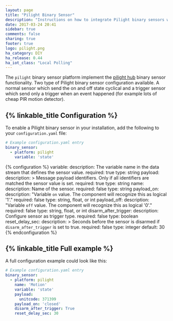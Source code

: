 ```yaml
---
layout: page
title: "Pilight Binary Sensor"
description: "Instructions on how to integrate Pilight binary sensors within Home Assistant."
date: 2017-03-24 20:41
sidebar: true
comments: false
sharing: true
footer: true
logo: pilight.png
ha_category: DIY
ha_release: 0.44
ha_iot_class: "Local Polling"
---
```


The `pilight` binary sensor platform implement the
[pilight hub](/components/pilight/) binary sensor functionality.
Two type of Pilight binary sensor configuration available. A normal sensor which
send the on and off state cyclical and a trigger sensor which send only a
trigger when an event happened (for example lots of cheap PIR motion detector).

## {% linkable_title Configuration %}

To enable a Pilight binary sensor in your installation,
add the following to your `configuration.yaml` file:

```yaml
# Example configuration.yaml entry
binary_sensor:
  - platform: pilight
    variable: 'state'
```

{% configuration %}
variable:
  description: The variable name in the data stream that defines the sensor value.
  required: true
  type: string
payload:
  description: >
    Message payload identifiers.
    Only if all identifiers are matched the sensor value is set.
  required: true
  type: string
name:
  description: Name of the sensor.
  required: false
  type: string
payload_on:
  description: "Variable `on` value. The component will recognize this as logical '1'."
  required: false
  type: string, float, or int
payload_off:
  description: "Variable `off` value. The component will recognize this as logical '0'."
  required: false
  type: string, float, or int
disarm_after_trigger:
  description: Configure sensor as trigger type.
  required: false
  type: boolean
reset_delay_sec:
  description: >
    Seconds before the sensor is disarmed if
    `disarm_after_trigger` is set to true.
  required: false
  type: integer
  default: 30
{% endconfiguration %}

## {% linkable_title Full example %}

A full configuration example could look like this:

```yaml
# Example configuration.yaml entry
binary_sensor:
  - platform: pilight
    name: 'Motion'
    variable: 'state'
    payload:
      unitcode: 371399
    payload_on: 'closed'
    disarm_after_trigger: True
    reset_delay_sec: 30
```
